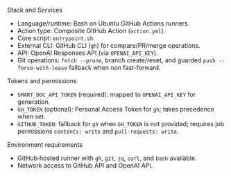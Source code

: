 Stack and Services

- Language/runtime: Bash on Ubuntu GitHub Actions runners.
- Action type: Composite GitHub Action (`action.yml`).
- Core script: `entrypoint.sh`.
- External CLI: GitHub CLI (`gh`) for compare/PR/merge operations.
- API: OpenAI Responses API (via `OPENAI_API_KEY`).
 - Git operations: `fetch --prune`, branch create/reset, and guarded `push --force-with-lease` fallback when non fast-forward.

Tokens and permissions
- `SMART_DOC_API_TOKEN` (required): mapped to `OPENAI_API_KEY` for generation.
- `GH_TOKEN` (optional): Personal Access Token for `gh`; takes precedence when set.
- `GITHUB_TOKEN`: fallback for `gh` when `GH_TOKEN` is not provided; requires job permissions `contents: write` and `pull-requests: write`.

Environment requirements
- GitHub‑hosted runner with `gh`, `git`, `jq`, `curl`, and `bash` available.
- Network access to GitHub API and OpenAI API.

